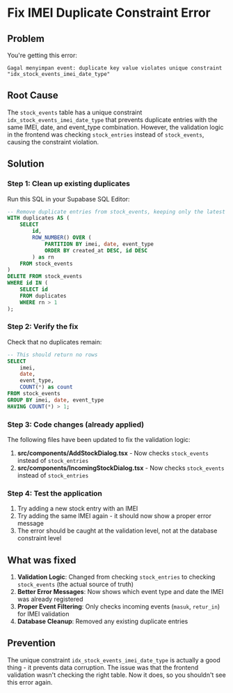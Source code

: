 # Fix IMEI Duplicate Constraint Error

## Problem
You're getting this error:
```
Gagal menyimpan event: duplicate key value violates unique constraint "idx_stock_events_imei_date_type"
```

## Root Cause
The `stock_events` table has a unique constraint `idx_stock_events_imei_date_type` that prevents duplicate entries with the same IMEI, date, and event_type combination. However, the validation logic in the frontend was checking `stock_entries` instead of `stock_events`, causing the constraint violation.

## Solution

### Step 1: Clean up existing duplicates
Run this SQL in your Supabase SQL Editor:

```sql
-- Remove duplicate entries from stock_events, keeping only the latest one
WITH duplicates AS (
    SELECT 
        id,
        ROW_NUMBER() OVER (
            PARTITION BY imei, date, event_type 
            ORDER BY created_at DESC, id DESC
        ) as rn
    FROM stock_events
)
DELETE FROM stock_events 
WHERE id IN (
    SELECT id 
    FROM duplicates 
    WHERE rn > 1
);
```

### Step 2: Verify the fix
Check that no duplicates remain:

```sql
-- This should return no rows
SELECT 
    imei, 
    date, 
    event_type, 
    COUNT(*) as count
FROM stock_events 
GROUP BY imei, date, event_type 
HAVING COUNT(*) > 1;
```

### Step 3: Code changes (already applied)
The following files have been updated to fix the validation logic:

1. **src/components/AddStockDialog.tsx** - Now checks `stock_events` instead of `stock_entries`
2. **src/components/IncomingStockDialog.tsx** - Now checks `stock_events` instead of `stock_entries`

### Step 4: Test the application
1. Try adding a new stock entry with an IMEI
2. Try adding the same IMEI again - it should now show a proper error message
3. The error should be caught at the validation level, not at the database constraint level

## What was fixed

1. **Validation Logic**: Changed from checking `stock_entries` to checking `stock_events` (the actual source of truth)
2. **Better Error Messages**: Now shows which event type and date the IMEI was already registered
3. **Proper Event Filtering**: Only checks incoming events (`masuk`, `retur_in`) for IMEI validation
4. **Database Cleanup**: Removed any existing duplicate entries

## Prevention
The unique constraint `idx_stock_events_imei_date_type` is actually a good thing - it prevents data corruption. The issue was that the frontend validation wasn't checking the right table. Now it does, so you shouldn't see this error again.